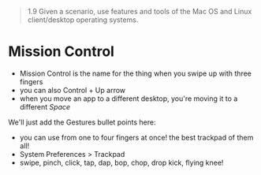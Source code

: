 > 1.9 Given a scenario, use features and tools of the Mac OS and Linux client/desktop operating systems. 

# Mission Control 

- Mission Control is the name for the thing when you swipe up with three fingers
- you can also Control + Up arrow
- when you move an app to a different desktop, you're moving it to a different *Space*

We'll just add the Gestures bullet points here: 

- you can use from one to four fingers at once! the best trackpad of them all!
- System Preferences > Trackpad
- swipe, pinch, click, tap, dap, bop, chop, drop kick, flying knee!
